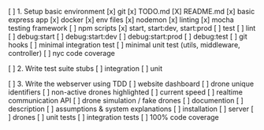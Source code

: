 [ ] 1. Setup basic environment
[x] git
[x] TODO.md
[X] README.md
[x] basic express app
[x] docker
[x] env files
[x] nodemon
[x] linting
[x] mocha testing framework
[ ] npm scripts 
[x]   start, start:dev, start:prod
[ ]   test
[ ]   lint
[ ]   debug:start
[ ]   debug:start:dev
[ ]   debug:start:prod
[ ]   debug:test
[ ] git hooks
[ ] minimal integration test
[ ] minimal unit test (utils, middleware, controller)
[ ] nyc code coverage

[ ] 2. Write test suite stubs
[ ] integration
[ ] unit

[ ] 3. Write the webserver using TDD
[ ] website dashboard
[ ]   drone unique identifiers
[ ]   non-active drones highlighted
[ ]   current speed
[ ] realtime communication API
[ ] drone simulation / fake drones
[ ] documention
[ ]   description
[ ]   assumptions & system explanations
[ ]   installation
[ ]     server
[ ]     drones
[ ] unit tests
[ ] integration tests
[ ] 100% code coverage
